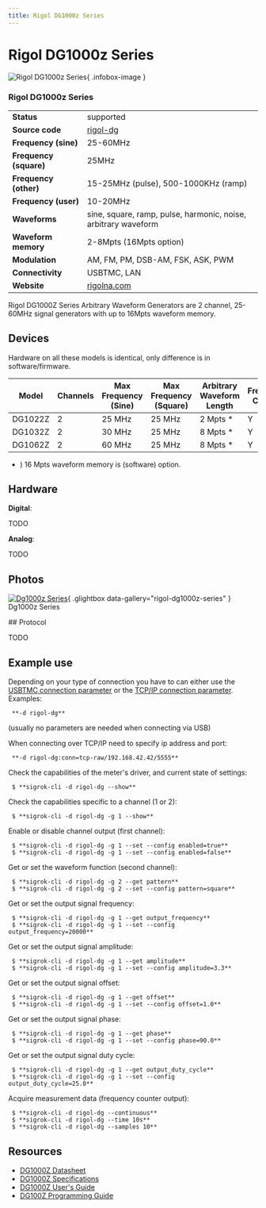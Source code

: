 ```yaml
---
title: Rigol DG1000z Series
---
```


# Rigol DG1000z Series

<div class="infobox" markdown>

![Rigol DG1000z Series](./img/Dg1000z_series.png){ .infobox-image }

### Rigol DG1000z Series

| | |
|---|---|
| **Status** | supported |
| **Source code** | [rigol-dg](https://github.com/OpenTraceLab/OpenTraceCapture/tree/main/src/hardware/rigol-dg) |
| **Frequency (sine)** | 25-60MHz |
| **Frequency (square)** | 25MHz |
| **Frequency (other)** | 15-25MHz (pulse), 500-1000KHz (ramp) |
| **Frequency (user)** | 10-20MHz |
| **Waveforms** | sine, square, ramp, pulse, harmonic, noise, arbitrary waveform |
| **Waveform memory** | 2-8Mpts (16Mpts option) |
| **Modulation** | AM, FM, PM, DSB-AM, FSK, ASK, PWM |
| **Connectivity** | USBTMC, LAN |
| **Website** | [rigolna.com](https://www.rigolna.com/products/waveform-generators/dg1000z/) |

</div>

Rigol DG1000Z Series Arbitrary Waveform Generators are 2 channel, 25-60MHz signal generators with up to 16Mpts waveform memory. 

## Devices

Hardware on all these models is identical, only difference is in software/firmware. 

| Model | Channels | Max Frequency (Sine) | Max Frequency (Square) | Arbitrary Waveform Length | Frequency Counter |
|---|---|---|---|---|---|
| DG1022Z | 2 | 25 MHz | 25 MHz | 2 Mpts * | Y |
| DG1032Z | 2 | 30 MHz | 25 MHz | 8 Mpts * | Y |
| DG1062Z | 2 | 60 MHz | 25 MHz | 8 Mpts * | Y |

- ) 16 Mpts waveform memory is (software) option.
## Hardware

**Digital**:

TODO

**Analog**:

TODO

## Photos

<div class="photo-grid" markdown>

[![Dg1000z Series](./img/Dg1000z_series.png)](./img/Dg1000z_series.png "Dg1000z Series"){ .glightbox data-gallery="rigol-dg1000z-series" }
<span class="caption">Dg1000z Series</span>

</div>
## Protocol

TODO

## Example use

Depending on your type of connection you have to can either use the [ USBTMC connection parameter](https://sigrok.org/wiki/Connection_parameters#USBTMC) or the [ TCP/IP connection parameter](https://sigrok.org/wiki/Connection_parameters#TCP_RAW). Examples:

```
 **-d rigol-dg**

```

(usually no parameters are needed when connecting via USB)

When connecting over TCP/IP need to specify ip address and port:

```
 **-d rigol-dg:conn=tcp-raw/192.168.42.42/5555**

```

Check the capabilities of the meter's driver, and current state of settings:

```
 $ **sigrok-cli -d rigol-dg --show**

```

Check the capabilities specific to a channel (1 or 2):

```
 $ **sigrok-cli -d rigol-dg -g 1 --show**

```

Enable or disable channel output (first channel):

```
 $ **sigrok-cli -d rigol-dg -g 1 --set --config enabled=true**
 $ **sigrok-cli -d rigol-dg -g 1 --set --config enabled=false**

```

Get or set the waveform function (second channel):

```
 $ **sigrok-cli -d rigol-dg -g 2 --get pattern**
 $ **sigrok-cli -d rigol-dg -g 2 --set --config pattern=square**

```

Get or set the output signal frequency:

```
 $ **sigrok-cli -d rigol-dg -g 1 --get output_frequency**
 $ **sigrok-cli -d rigol-dg -g 1 --set --config output_frequency=20000**

```

Get or set the output signal amplitude:

```
 $ **sigrok-cli -d rigol-dg -g 1 --get amplitude**
 $ **sigrok-cli -d rigol-dg -g 1 --set --config amplitude=3.3**

```

Get or set the output signal offset:

```
 $ **sigrok-cli -d rigol-dg -g 1 --get offset**
 $ **sigrok-cli -d rigol-dg -g 1 --set --config offset=1.0**

```

Get or set the output signal phase:

```
 $ **sigrok-cli -d rigol-dg -g 1 --get phase**
 $ **sigrok-cli -d rigol-dg -g 1 --set --config phase=90.0**

```

Get or set the output signal duty cycle:

```
 $ **sigrok-cli -d rigol-dg -g 1 --get output_duty_cycle**
 $ **sigrok-cli -d rigol-dg -g 1 --set --config output_duty_cycle=25.0**

```

Acquire measurement data (frequency counter output):

```
 $ **sigrok-cli -d rigol-dg --continuous**
 $ **sigrok-cli -d rigol-dg --time 10s**
 $ **sigrok-cli -d rigol-dg --samples 10**

```
## Resources
- [DG1000Z Datasheet](http://beyondmeasure.rigoltech.com/acton/attachment/1579/f-033c/0/-/-/-/-/file.pdf)
- [DG1000Z Specifications](http://beyondmeasure.rigoltech.com/acton/attachment/1579/f-044f/0/-/-/-/-/file.pdf)
- [DG1000Z User's Guide](http://beyondmeasure.rigoltech.com/acton/attachment/1579/f-0450/0/-/-/-/-/file.pdf)
- [DG100Z Programming Guide](http://beyondmeasure.rigoltech.com/acton/attachment/1579/f-0493/1/-/-/-/-/DG1000Z%20Programming%20Guide.pdf)


